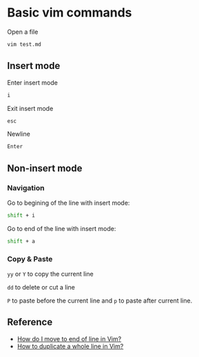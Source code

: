 # Basic vim commands

Open a file

```bash
vim test.md
```

## Insert mode

Enter insert mode

```bash
i
```

Exit insert mode

```bash
esc
```

Newline

```bash
Enter
```

## Non-insert mode

### Navigation

Go to begining of the line with insert mode:

```bash
shift + i
```

Go to end of the line with insert mode:

```bash
shift + a
```

### Copy & Paste

`yy` or `Y` to copy the current line

`dd` to delete or cut a line

`P` to paste before the current line and `p` to paste after current line.

## Reference

- [How do I move to end of line in Vim?](https://stackoverflow.com/a/105734)
- [How to duplicate a whole line in Vim?](https://stackoverflow.com/a/73357)
